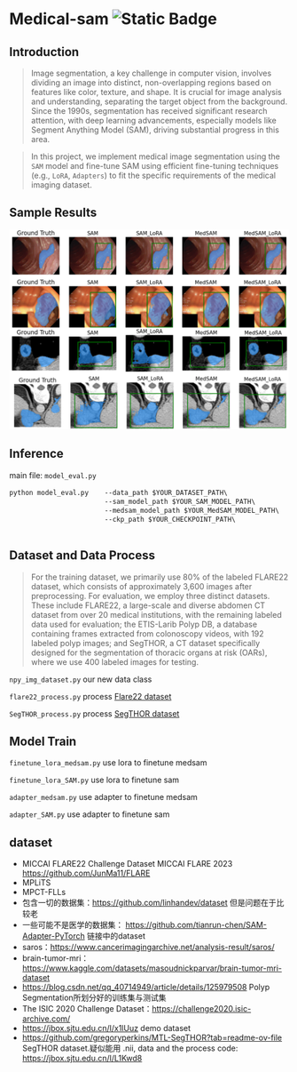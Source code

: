 # Medical-sam ![Static Badge](https://img.shields.io/badge/Python-blue)
## Introduction
> Image segmentation, a key challenge in computer vision, involves dividing an image into distinct, non-overlapping regions based on features like color, texture, and shape. It is crucial for image analysis and understanding, separating the target object from the background. Since the 1990s, segmentation has received significant research attention, with deep learning advancements, especially models like Segment Anything Model (SAM), driving substantial progress in this area.

> In this project, we implement medical image segmentation using the `SAM` model and 
fine-tune SAM using efficient fine-tuning techniques (e.g., `LoRA`, `Adapters`) to fit the specific 
requirements of the medical imaging dataset.

## Sample Results
![Sample](/stacked.png)

## Inference
main file: `model_eval.py`
```
python model_eval.py    --data_path $YOUR_DATASET_PATH\
                        --sam_model_path $YOUR_SAM_MODEL_PATH\
                        --medsam_model_path $YOUR_MedSAM_MODEL_PATH\
                        --ckp_path $YOUR_CHECKPOINT_PATH\
                   
```

## Dataset and Data Process
> For the training dataset, we primarily use 80\% of the labeled FLARE22 dataset, which consists of approximately 3,600 images after preprocessing. For evaluation, we employ three distinct datasets. These include FLARE22, a large-scale and diverse abdomen CT dataset from over 20 medical institutions, with the remaining labeled data used for evaluation; the ETIS-Larib Polyp DB, a database containing frames extracted from colonoscopy videos, with 192 labeled polyp images; and SegTHOR, a CT dataset specifically designed for the segmentation of thoracic organs at risk (OARs), where we use 400 labeled images for testing.

`npy_img_dataset.py` our new data class

`flare22_process.py` process [Flare22 dataset](https://flare22.grand-challenge.org/Dataset/)

`SegTHOR_process.py` process [SegTHOR dataset](https://competitions.codalab.org/competitions/21145)

## Model Train
`finetune_lora_medsam.py` use lora to finetune medsam

`finetune_lora_SAM.py` use lora to finetune sam

`adapter_medsam.py` use adapter to finetune medsam

`adapter_SAM.py` use adapter to finetune sam



## dataset
* MICCAI FLARE22 Challenge Dataset        MICCAI FLARE 2023        https://github.com/JunMa11/FLARE
* MPLiTS
* MPCT-FLLs
* 包含一切的数据集：https://github.com/linhandev/dataset 但是问题在于比较老
* 一些可能不是医学的数据集： https://github.com/tianrun-chen/SAM-Adapter-PyTorch 链接中的dataset
* saros：https://www.cancerimagingarchive.net/analysis-result/saros/
* brain-tumor-mri： https://www.kaggle.com/datasets/masoudnickparvar/brain-tumor-mri-dataset
* https://blog.csdn.net/qq_40714949/article/details/125979508 Polyp Segmentation所划分好的训练集与测试集
* The ISIC 2020 Challenge Dataset：https://challenge2020.isic-archive.com/
* https://jbox.sjtu.edu.cn/l/x1lUuz  demo dataset
* https://github.com/gregoryperkins/MTL-SegTHOR?tab=readme-ov-file SegTHOR dataset.疑似能用 .nii, data and the process code: https://jbox.sjtu.edu.cn/l/L1Kwd8







